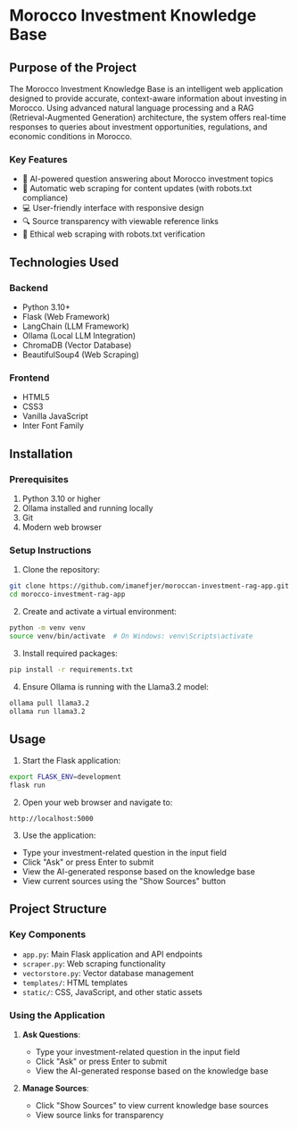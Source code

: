 # Morocco Investment Knowledge Base

## Purpose of the Project
The Morocco Investment Knowledge Base is an intelligent web application designed to provide accurate, context-aware information about investing in Morocco. Using advanced natural language processing and a RAG (Retrieval-Augmented Generation) architecture, the system offers real-time responses to queries about investment opportunities, regulations, and economic conditions in Morocco.

### Key Features
- 🤖 AI-powered question answering about Morocco investment topics
- 🔄 Automatic web scraping for content updates (with robots.txt compliance)
- 💻 User-friendly interface with responsive design
- 🔍 Source transparency with viewable reference links
- 🤝 Ethical web scraping with robots.txt verification

## Technologies Used

### Backend
- Python 3.10+
- Flask (Web Framework)
- LangChain (LLM Framework)
- Ollama (Local LLM Integration)
- ChromaDB (Vector Database)
- BeautifulSoup4 (Web Scraping)

### Frontend
- HTML5
- CSS3
- Vanilla JavaScript
- Inter Font Family

## Installation

### Prerequisites
1. Python 3.10 or higher
2. Ollama installed and running locally
3. Git
4. Modern web browser

### Setup Instructions

1. Clone the repository:
```bash
git clone https://github.com/imanefjer/moroccan-investment-rag-app.git
cd morocco-investment-rag-app
```

2. Create and activate a virtual environment:
```bash
python -m venv venv
source venv/bin/activate  # On Windows: venv\Scripts\activate
```

3. Install required packages:
```bash
pip install -r requirements.txt
```

4. Ensure Ollama is running with the Llama3.2 model:
```bash
ollama pull llama3.2
ollama run llama3.2
```

## Usage

1. Start the Flask application:
```bash
export FLASK_ENV=development
flask run
```

2. Open your web browser and navigate to:
```
http://localhost:5000
```

3. Use the application:
- Type your investment-related question in the input field
- Click "Ask" or press Enter to submit
- View the AI-generated response based on the knowledge base
- View current sources using the "Show Sources" button


## Project Structure

### Key Components
- `app.py`: Main Flask application and API endpoints
- `scraper.py`: Web scraping functionality
- `vectorstore.py`: Vector database management
- `templates/`: HTML templates
- `static/`: CSS, JavaScript, and other static assets

### Using the Application

1. **Ask Questions**:
   - Type your investment-related question in the input field
   - Click "Ask" or press Enter to submit
   - View the AI-generated response based on the knowledge base

2. **Manage Sources**:
   - Click "Show Sources" to view current knowledge base sources
   - View source links for transparency
